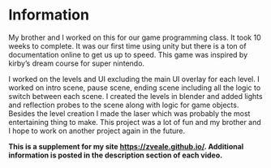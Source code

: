 # Information
My brother and I worked on this for our game programming class. It took 10 weeks 
to complete. It was our first time using unity but there is a ton of documentation 
online to get us up to speed. This game was inspired by kirby’s dream course for 
super nintendo.

I worked on the levels and UI excluding the main UI overlay for each level. I 
worked on intro scene, pause scene, ending scene including all the logic to switch
between each scene. I created the levels in blender and added lights and reflection 
probes to the scene along with logic for game objects. Besides the level creation I 
made the laser which was probably the most entertaining thing to make. This
project was a lot of fun and my brother and I hope to work on another project 
again in the future.

**This is a supplement for my site https://zveale.github.io/. Additional information is posted in the description section of each video.**
